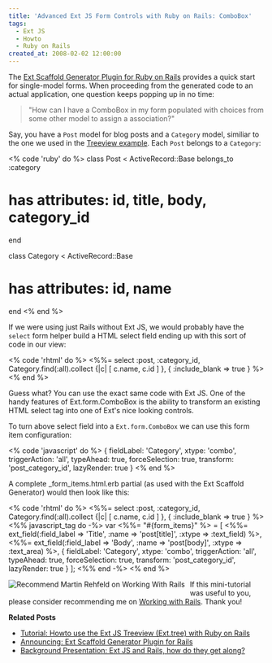 ```yaml
---
title: 'Advanced Ext JS Form Controls with Ruby on Rails: ComboBox'
tags:
  - Ext JS
  - Howto
  - Ruby on Rails
created_at: 2008-02-02 12:00:00
---
```


The <a href="/2008/01/18/announcing-ext-scaffold-generator-plugin-for-rails/">Ext Scaffold Generator Plugin for Ruby on Rails</a> provides a quick start for single-model forms. When proceeding from the generated code to an actual application, one question keeps popping up in no time:
<blockquote>
"How can I have a ComboBox in my form populated with choices from some other model to assign a association?"
</blockquote>

Say, you have a <code>Post</code> model for blog posts and a <code>Category</code> model, similiar to the one we used in the <a href="/2008/01/26/howto-use-the-ext-js-treeview-exttree-with-ruby-on-rails/">Treeview example</a>. Each <code>Post</code> belongs to a <code>Category</code>:

<% code 'ruby' do %>
class Post < ActiveRecord::Base
  belongs_to :category
  # has attributes: id, title, body, category_id
end

class Category < ActiveRecord::Base
  # has attributes: id, name
end
<% end %>

If we were using just Rails without Ext JS, we would probably have the <code>select</code> form helper build a HTML select field ending up with this sort of code in our view:

<% code 'rhtml' do %>
<%%= select :post, :category_id,
       Category.find(:all).collect {|c| [ c.name, c.id ] },
       { :include_blank => true } %>
<% end %>

Guess what? You can use the exact same code with Ext JS. One of the handy features of Ext.form.ComboBox is the ability to transform an existing HTML select tag into one of Ext's nice looking controls.

To turn above select field into a <code>Ext.form.ComboBox</code> we can use this form item configuration:

<% code 'javascript' do %>
{ fieldLabel:    'Category',
  xtype:         'combo',
  triggerAction: 'all',
  typeAhead:      true,
  forceSelection: true,
  transform:     'post_category_id',
  lazyRender:     true
}
<% end %>

A complete _form_items.html.erb partial (as used with the Ext Scaffold Generator) would then look like this:

<% code 'rhtml' do %>
<%%= select :post, :category_id,
       Category.find(:all).collect {|c| [ c.name, c.id ] },
       { :include_blank => true } %>
<%% javascript_tag do -%>
  var <%%= "#{form_items}" %> = [
    <%%= ext_field(:field_label => 'Title', :name => 'post[title]', :xtype => :text_field) %>,
    <%%= ext_field(:field_label => 'Body',  :name => 'post[body]',  :xtype => :text_area) %>,
    { fieldLabel:    'Category',
      xtype:         'combo',
      triggerAction: 'all',
      typeAhead:      true,
      forceSelection: true,
      transform:     'post_category_id',
      lazyRender:     true
    }
  ];
<%% end -%>
<% end %>

<a href="http://www.workingwithrails.com/recommendation/new/person/6641-martin-rehfeld"><img align="left" style="border: 0pt none ; padding-right: 7px; padding-bottom: 5px" alt="Recommend Martin Rehfeld on Working With Rails" src="http://workingwithrails.com/images/tools/compact-small-button.jpg" /></a>If this mini-tutorial was useful to you, please consider recommending me on <a href="http://www.workingwithrails.com/recommendation/new/person/6641-martin-rehfeld">Working with Rails</a>. Thank you!

<div style="clear:left"><strong>Related Posts</strong></div>
<ul>
	<li><a href="/2008/01/26/howto-use-the-ext-js-treeview-exttree-with-ruby-on-rails/">Tutorial: Howto use the Ext JS Treeview (Ext.tree) with Ruby on Rails</a></li>
	<li><a href="/2008/01/18/announcing-ext-scaffold-generator-plugin-for-rails/">Announcing: Ext Scaffold Generator Plugin for Rails</a></li>
	<li><a href="/2008/01/08/ext-js-and-rails-how-do-they-get-along/">Background Presentation: Ext JS and Rails, how do they get along?</a></li>
</ul>
